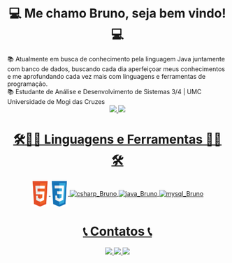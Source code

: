 <div align=center><h1>
 💻 Me chamo Bruno, seja bem vindo! 💻
 </h1>
 </div>
 📚 Atualmente em busca de conhecimento pela linguagem Java juntamente com banco de dados, buscando cada dia aperfeiçoar meus conhecimentos e me aprofundando cada vez mais com linguagens e ferramentas de programação. <br>
 📚 Estudante de Análise e Desenvolvimento de Sistemas 3/4 | UMC Universidade de Mogi das Cruzes <br>
 
 <div align=center>
  <a href="https://github.com/brunoaxlrose/brunoaxlrose ">
  <img height="170em" src="https://github-readme-stats.vercel.app/api?username=brunoaxlrose&show_icons=true&theme=dracula&include_all_commits=true&count_private=true"/>
  <img height="170em" src="https://github-readme-stats.vercel.app/api/top-langs/?username=brunoaxlrose&layout=compact&langs_count=7&theme=dracula"/>
</div>


<div align=center>
 <h1>
  🛠️👨‍💻 Linguagens e Ferramentas 👨‍💻🛠️ <br/>
 </h1>
 <img align= "center"  alt="html_Bruno" height="60" width="40" src="https://raw.githubusercontent.com/devicons/devicon/master/icons/html5/html5-original.svg">
 <img align= "center"  alt="css_Bruno" height="60" width="40" src="https://raw.githubusercontent.com/devicons/devicon/master/icons/css3/css3-original.svg">
 <img align= "center"  alt="csharp_Bruno" height="60" width="40"  src="https://cdn.jsdelivr.net/gh/devicons/devicon/icons/csharp/csharp-original.svg" />
 <img align= "center"  alt="java_Bruno" height="60" width="40"  src="https://cdn.jsdelivr.net/gh/devicons/devicon/icons/jamstack/jamstack-original.svg"/>
 <img align= "center"  alt="mysql_Bruno" height="60" width="40" src="https://cdn.jsdelivr.net/gh/devicons/devicon/icons/mysql/mysql-original.svg" />
          
 
 </div>
 
<div align="center">
 <h1>
📞 Contatos 📞 
 </h1>
 
<a href="https://www.linkedin.com/in/bruno-oliveira-91165122b/" alt="Linkedin" target="_blank">
  	<img src="https://img.shields.io/badge/LinkedIn-0077B5?style=for-the-badge&logo=linkedin&logoColor=white" target="_blank">
</a>
  <a href="https://wa.me/+5511915643421" alt="WhatsApp" target="_blank">
  	<img src="https://img.shields.io/badge/WhatsApp-25D366?style=for-the-badge&logo=whatsapp&logoColor=white" target="_blank">
</a>
  <a href="mailto:brunoaxlrose8@gmail.com" alt="Gmail" target="_blank">
  	<img src="https://img.shields.io/badge/Gmail-D14836?style=for-the-badge&logo=gmail&logoColor=white" target="_blank">
</a>
  
 
 
 
 
 
